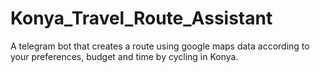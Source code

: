 # Konya_Travel_Route_Assistant
 A telegram bot that creates a route using google maps data according to your preferences, budget and time by cycling in Konya.
 

